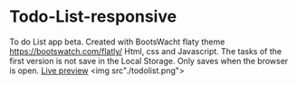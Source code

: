 # Todo-List-responsive
To do List app beta.
Created with BootsWacht flaty theme https://bootswatch.com/flatly/
Html, css and Javascript. The tasks of the first version is not save in the Local Storage. Only saves when the browser is open.
<a href="http://todolist.jdcc.online">Live preview</a>
<img src"./todolist.png">
